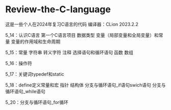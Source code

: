 # Review-the-C-language
这是一些个人在2024年复习C语言的代码
编译器：CLion 2023.2.2

5_14：认识C语言 第一个C语言项目 数据类型 变量（局部变量和全局变量）和常量 变量的作用域和生命周期

5_15：常量 字符串 转义字符 注释 选择语句和循环语句 函数 数组

5_16：操作符

5_17：关键词typedef和static

5_18：define定义常量和宏 指针 结构体 分支与循环语句_if语句swich语句 分支与循环语句_while语句

5_20：分支与循环语句_for循环
